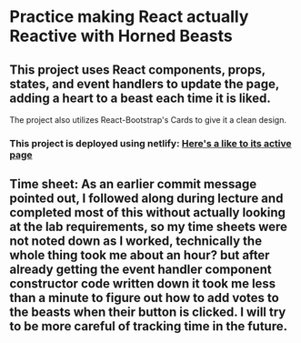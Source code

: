 # Practice making React actually Reactive with Horned Beasts

## This project uses React components, props, states, and event handlers to update the page, adding a heart to a beast each time it is liked.
  The project also utilizes React-Bootstrap's Cards to give it a clean design.

### This project is deployed using netlify: [Here's a like to its active page](https://playful-tartufo-2fd636.netlify.app/)

## Time sheet:  As an earlier commit message pointed out, I followed along during lecture and completed most of this without actually looking at the lab requirements, so my time sheets were not noted down as I worked, technically the whole thing took me about an hour? but after already getting the event handler component constructor code written down it took me less than a minute to figure out how to add votes to the beasts when their button is clicked. I will try to be more careful of tracking time in the future.
